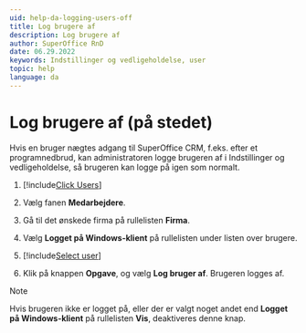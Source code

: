 ```yaml
---
uid: help-da-logging-users-off
title: Log brugere af
description: Log brugere af
author: SuperOffice RnD
date: 06.29.2022
keywords: Indstillinger og vedligeholdelse, user
topic: help
language: da
---
```


# Log brugere af (på stedet)

Hvis en bruger nægtes adgang til SuperOffice CRM, f.eks. efter et programnedbrud, kan administratoren logge brugeren af i Indstillinger og vedligeholdelse, så brugeren kan logge på igen som normalt.

1. [!include[Click Users](../../../admin/user-management/learn/includes/goto-users.md)]

2. Vælg fanen **Medarbejdere**.

3. Gå til det ønskede firma på rullelisten **Firma**.

4. Vælg **Logget på Windows-klient** på rullelisten under listen over brugere.

5. [!include[Select user](../../../admin/user-management/learn/includes/select-user.md)]

6. Klik på knappen **Opgave**, og vælg **Log bruger af**. Brugeren logges af.

> [!NOTE]
> Hvis brugeren ikke er logget på, eller der er valgt noget andet end **Logget på Windows-klient** på rullelisten **Vis**, deaktiveres denne knap.

<!-- Referenced links -->

<!-- Referenced images -->
